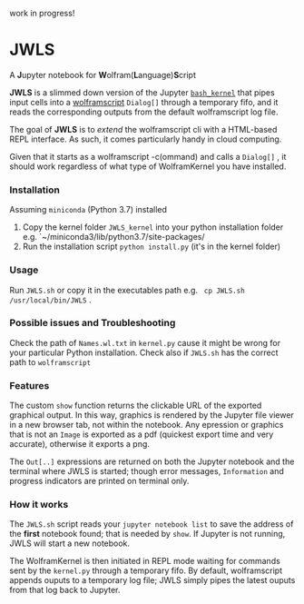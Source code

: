 work in progress!

# JWLS

A **J**upyter notebook for **W**olfram(**L**anguage)**S**cript

**JWLS** is a slimmed down version of the Jupyter [`bash_kernel`](https://github.com/takluyver/bash_kernel) 
that pipes input cells into a [wolframscript](https://www.wolfram.com/wolframscript/) `Dialog[]` 
through a temporary fifo, and it reads the corresponding outputs from
the default wolframscript log file. 

The goal of **JWLS** is to *extend* the wolframscript cli with a HTML-based REPL interface.
As such, it comes particularly handy in cloud computing. 

Given that it starts as a wolframscript -c(ommand) and calls a  `Dialog[]` , it should work regardless of what type of WolframKernel you have installed. 

### Installation

Assuming `miniconda` (Python 3.7) installed

1. Copy the kernel folder `JWLS_kernel` into your python installation folder e.g. `~/miniconda3/lib/python3.7/site-packages/ 
2. Run the installation script  `python install.py` (it's in the kernel folder)


### Usage

Run `JWLS.sh` or copy it in the executables path e.g. ` cp JWLS.sh /usr/local/bin/JWLS` .

### Possible issues and Troubleshooting

Check the path of `Names.wl.txt` in `kernel.py` cause it might be wrong for your particular Python installation.
Check also if `JWLS.sh` has the correct path to `wolframscript`


### Features

The custom `show` function returns the clickable URL of the exported graphical output. In this way, graphics is rendered by the Jupyter file viewer in a new browser tab, not within the notebook.
Any epression or graphics that is not an `Image` is exported as a pdf (quickest export time and very accurate), otherwise it exports a png. 

The `Out[..]` expressions are returned on both the Jupyter notebook and the terminal 
where JWLS is started; though error messages, `Information` and progress indicators are printed on terminal only.


### How it works

The `JWLS.sh` script reads your `jupyter notebook list` to save the address of the **first** notebook found; that is needed by `show`.  If Jupyter is not running, JWLS will start a new notebook. 

The WolframKernel is then initiated in REPL mode waiting for commands sent by the `kernel.py` through a temporary fifo.
By default, wolframscript appends ouputs to a temporary log file; JWLS simply pipes the latest ouputs from that log back to Jupyter. 

